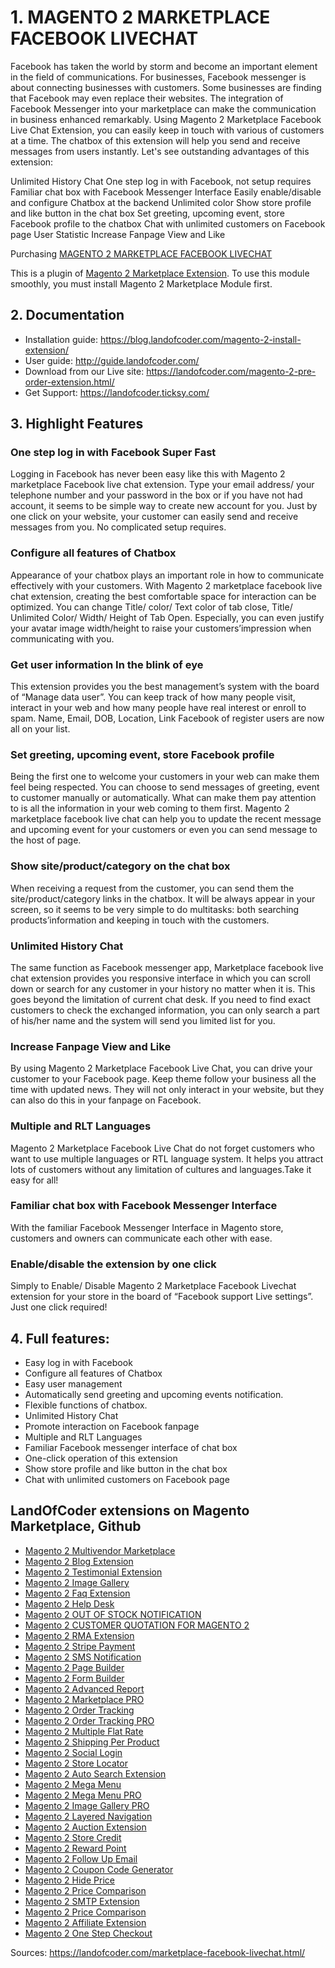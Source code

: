 # 1. MAGENTO 2 MARKETPLACE FACEBOOK LIVECHAT

Facebook has taken the world by storm and become an important element in the field of communications. For businesses, Facebook messenger is about connecting businesses with customers. Some businesses are finding that Facebook may even replace their websites. The integration of Facebook Messenger into your marketplace can make the communication in business enhanced remarkably. Using Magento 2 Marketplace Facebook Live Chat Extension, you can easily keep in touch with various of customers at a time. The chatbox of this extension will help you send and receive messages from users instantly. Let's see outstanding advantages of this extension:

Unlimited History Chat
One step log in with Facebook, not setup requires
Familiar chat box with Facebook Messenger Interface
Easily enable/disable and configure Chatbox at the backend
Unlimited color
Show store profile and like button in the chat box
Set greeting, upcoming event, store Facebook profile to the chatbox
Chat with unlimited customers on Facebook page
User Statistic
Increase Fanpage View and Like

Purchasing [MAGENTO 2 MARKETPLACE FACEBOOK LIVECHAT](https://landofcoder.com/marketplace-facebook-livechat.html/)

This is a plugin of [Magento 2 Marketplace Extension](https://landofcoder.com/magento-2-marketplace-extension.html/). To use this module smoothly, you must install Magento 2 Marketplace Module first.


## 2. Documentation

- Installation guide: https://blog.landofcoder.com/magento-2-install-extension/
- User guide: http://guide.landofcoder.com/
- Download from our Live site: https://landofcoder.com/magento-2-pre-order-extension.html/
- Get Support: https://landofcoder.ticksy.com/

## 3. Highlight Features
### One step log in with Facebook Super Fast
Logging in Facebook has never been easy like this with Magento 2 marketplace Facebook live chat extension. Type your email address/ your telephone number and your password in the box or if you have not had account, it seems to be simple way to create new account for you. Just by one click on your website, your customer can easily send and receive messages from you. No complicated setup requires.


### Configure all features of Chatbox
Appearance of your chatbox plays an important role in how to communicate effectively with your customers. With Magento 2 marketplace facebook live chat extension, creating the best comfortable space for interaction can be optimized. You can change Title/ color/ Text color of tab close, Title/ Unlimited Color/ Width/ Height of Tab Open. Especially, you can even justify your avatar image width/height to raise your customers’impression when communicating with you.



### Get user information In the blink of eye
This extension provides you the best management’s system with the board of “Manage data user”. You can keep track of how many people visit, interact in your web and how many people have real interest or enroll to spam. Name, Email, DOB, Location, Link Facebook of register users are now all on your list.


### Set greeting, upcoming event, store Facebook profile
Being the first one to welcome your customers in your web can make them feel being respected. You can choose to send messages of greeting, event to customer manually or automatically. What can make them pay attention to is all the information in your web coming to them first. Magento 2 marketplace facebook live chat can help you to update the recent message and upcoming event for your customers or even you can send message to the host of page.

### Show site/product/category on the chat box 
When receiving a request from the customer, you can send them the site/product/category links in the chatbox. It will be always appear in your screen, so it seems to be very simple to do multitasks: both searching products’information and keeping in touch with the customers.


### Unlimited History Chat
The same function as Facebook messenger app, Marketplace facebook live chat extension provides you responsive interface in which you can scroll down or search for any customer in your history no matter when it is. This goes beyond the limitation of current chat desk. If you need to find exact customers to check the exchanged information, you can only search a part of his/her name and the system will send you limited list for you.


### Increase Fanpage View and Like
By using Magento 2 Marketplace Facebook Live Chat, you can drive your customer to your Facebook page. Keep theme follow your business all the time with updated news. They will not only interact in your website, but they can also do this in your fanpage on Facebook.




### Multiple and RLT Languages
Magento 2 Marketplace Facebook Live Chat do not forget customers who want to use multiple languages or RTL language system. It helps you attract lots of customers without any limitation of cultures and languages.Take it easy for all!


### Familiar chat box with Facebook Messenger Interface
With the familiar Facebook Messenger Interface in Magento store, customers and owners can communicate each other with ease.


### Enable/disable the extension by one click
Simply to Enable/ Disable Magento 2 Marketplace Facebook Livechat extension for your store in the board of “Facebook support Live settings”. Just one click required!



## 4. Full features:
- Easy log in with Facebook
- Configure all features of Chatbox
- Easy user management
- Automatically send greeting and upcoming events notification.
- Flexible functions of chatbox.
- Unlimited History Chat
- Promote interaction on Facebook fanpage
- Multiple and RLT Languages
- Familiar Facebook messenger interface of chat box 
- One-click operation of this extension
- Show store profile and like button in the chat box
- Chat with unlimited customers on Facebook page




## LandOfCoder extensions on Magento Marketplace, Github

- [Magento 2 Multivendor Marketplace](https://landofcoder.com/magento-2-marketplace-extension.html/)
- [Magento 2 Blog Extension](https://landofcoder.com/magento-2-blog-extension.html/)
- [Magento 2 Testimonial Extension](https://landofcoder.com/testimonial-extension-for-magento2.html/)
- [Magento 2 Image Gallery](https://landofcoder.com/magento-2-image-gallery.html/)
- [Magento 2 Faq Extension](https://landofcoder.com/faq-extension-for-magento2.html/)
- [Magento 2 Help Desk](https://landofcoder.com/magento-2-help-desk-extension.html)
- [Magento 2 OUT OF STOCK NOTIFICATION](https://landofcoder.com/magento-2-out-of-stock-notification.html/)
- [Magento 2 CUSTOMER QUOTATION FOR MAGENTO 2](https://landofcoder.com/magento-2-quote-extension.html/)
- [Magento 2 RMA Extension](https://landofcoder.com/magento-2-rma-extension.html/)
- [Magento 2 Stripe Payment](https://landofcoder.com/magento-2-stripe-payment-pro.html/)
- [Magento 2 SMS Notification](https://landofcoder.com/magento-2-sms-notification-extension.html/)
- [Magento 2 Page Builder](https://landofcoder.com/magento-2-page-builder.html/)
- [Magento 2 Form Builder](https://landofcoder.com/magento-2-form-builder.html/)
- [Magento 2 Advanced Report](https://landofcoder.com/magento-2-advanced-reports.html/)
- [Magento 2 Marketplace PRO](https://landofcoder.com/magento-2-marketplace-pro.html/)
- [Magento 2 Order Tracking](https://landofcoder.com/magento-2-order-tracking-extension.html/)
- [Magento 2 Order Tracking PRO](https://landofcoder.com/magento-2-order-tracking-pro-extension.html/)
- [Magento 2 Multiple Flat Rate](https://landofcoder.com/magento-2-multiple-flat-rate-shipping.html/)
- [Magento 2 Shipping Per Product](https://landofcoder.com/magento-2-shipping-per-product.html/)
- [Magento 2 Social Login](https://landofcoder.com/magento-2-social-login.html/)
- [Magento 2 Store Locator](https://landofcoder.com/magento-2-store-locator.html/)
- [Magento 2 Auto Search Extension](https://landofcoder.com/magento-2-search.html/)
- [Magento 2 Mega Menu](https://landofcoder.com/magento-2-mega-menu.html/)
- [Magento 2 Mega Menu PRO](https://landofcoder.com/magento-2-mega-menu-pro.html)
- [Magento 2 Image Gallery PRO](https://landofcoder.com/magento-2-image-gallery-pro.html/)
- [Magento 2 Layered Navigation](https://landofcoder.com/magento-2-layered-navigation.html/)
- [Magento 2 Auction Extension](https://landofcoder.com/magento-2-auction-extension.html/)
- [Magento 2 Store Credit](https://landofcoder.com/magento-2-store-credit.html/)
- [Magento 2 Reward Point](https://landofcoder.com/magento-2-reward-points.html/)
- [Magento 2 Follow Up Email](https://landofcoder.com/magento-2-follow-up-email.html/)
- [Magento 2 Coupon Code Generator](https://landofcoder.com/magento-2-coupon-extension.html/)
- [Magento 2 Hide Price](https://landofcoder.com/magento-2-hide-price.html/)
- [Magento 2 Price Comparison](https://landofcoder.com/magento-2-price-comparison.html/)
- [Magento 2 SMTP Extension](https://landofcoder.com/magento-2-smtp-extension.html)
- [Magento 2 Price Comparison](https://landofcoder.com/magento-2-price-comparison.html/)
- [Magento 2 Affiliate Extension](https://landofcoder.com/magento-2-affiliate-extension.html/)
- [Magento 2 One Step Checkout](https://landofcoder.com/magento-2-one-step-checkout.html/)

Sources: https://landofcoder.com/marketplace-facebook-livechat.html/
